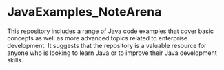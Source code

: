 # JavaExamples_NoteArena
This repository includes a range of Java code examples that cover basic concepts as well as more advanced topics related to enterprise development. It suggests that the repository is a valuable resource for anyone who is looking to learn Java or to improve their Java development skills.
